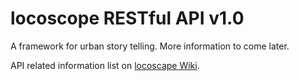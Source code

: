 locoscope RESTful API v1.0
=====================================
A framework for urban story telling. More information to come later.

API related information list on [locoscape Wiki](https://github.com/InterMedia/Locoscope/wiki).